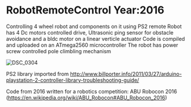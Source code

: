 # RobotRemoteControl Year:2016
Controlling 4 wheel robot and components on it using PS2 remote
Robot has  4 Dc motors controlled drive, Ultrasonic ping sensor for obstacle avoidance and a bldc motor on a linear verticle actuator
Code is compiled and uploaded on an ATmega2560 microcontroller
The robot has power screw controlled pole climbling mechanism

![DSC_0304](https://user-images.githubusercontent.com/13993518/121774375-dc3a9f00-cb9f-11eb-9418-eedba85865b4.JPG)



PS2 library imported from http://www.billporter.info/2011/03/27/arduino-playstation-2-controller-library-troubleshooting-guide/


Code from 2016 written for a robotics competition: ABU Robocon 2016
(https://en.wikipedia.org/wiki/ABU_Robocon#ABU_Robocon_2016)
